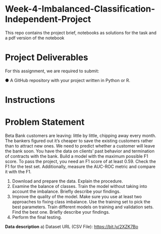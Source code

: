 # Week-4-Imbalanced-Classification-Independent-Project
This repo contains the project brief, notebooks as solutions for the task and a pdf version of the notebook

# Project Deliverables
For this assignment, we are required to submit:

● A GitHub repository with your project written in Python or R.
# Instructions
# Problem Statement
Beta Bank customers are leaving: little by little, chipping away every month. The bankers
figured out it’s cheaper to save the existing customers rather than to attract new ones.
We need to predict whether a customer will leave the bank soon. You have the data on
clients’ past behavior and termination of contracts with the bank.
Build a model with the maximum possible F1 score. To pass the project, you need an F1
score of at least 0.59. Check the F1 for the test set.
Additionally, measure the AUC-ROC metric and compare it with the F1.
1. Download and prepare the data. Explain the procedure.
2. Examine the balance of classes. Train the model without taking into account the
imbalance. Briefly describe your findings.
3. Improve the quality of the model. Make sure you use at least two approaches to
fixing class imbalance. Use the training set to pick the best parameters. Train
different models on training and validation sets. Find the best one. Briefly
describe your findings.
4. Perform the final testing.

**Data description**
a) Dataset URL (CSV File): https://bit.ly/2XZK7Bo 
